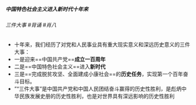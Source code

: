 ##### 中国特色社会主义进入新时代十年来
###### 三件大事 #背诵 #肖八
- 十年来，我们经历了对党和人民事业具有重大现实意义和深远历史意义的三件大事：
- 一是迎来==中国共产党==**成立一百周年**
- 二是==中国特色社会主义==进入**新时代**
- 三是==完成脱贫攻坚、全面建成小康社会==的**历史任务**，实现第一个百年奋斗目标。
- ”“三件大事”是中国共产党和中国人民团结奋斗赢得的历史性胜利，是彪炳中华民族发展史册的历史性胜利，也是对世界具有深远影响的历史性胜利